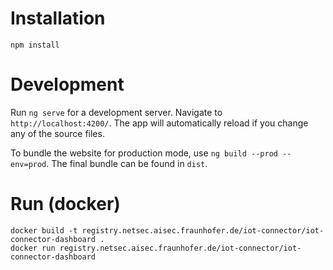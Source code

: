 # Installation
```
npm install
```

# Development
Run `ng serve` for a development server. Navigate to `http://localhost:4200/`. The app will automatically reload if you change any of the source files.

To bundle the website for production mode, use `ng build --prod --env=prod`. The final bundle can be found in `dist`.

# Run (docker)
```
docker build -t registry.netsec.aisec.fraunhofer.de/iot-connector/iot-connector-dashboard .
docker run registry.netsec.aisec.fraunhofer.de/iot-connector/iot-connector-dashboard
```
